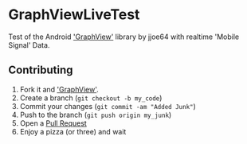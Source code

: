 GraphViewLiveTest
=================

Test of the Android ['GraphView'](http://github.com/jjoe64/GraphView) library by jjoe64 with realtime 'Mobile Signal' Data.

Contributing
------------

1. Fork it and ['GraphView'](http://github.com/jjoe64/GraphView).
2. Create a branch (`git checkout -b my_code`)
3. Commit your changes (`git commit -am "Added Junk"`)
4. Push to the branch (`git push origin my_junk`)
5. Open a [Pull Request][1]
6. Enjoy a pizza (or three) and wait


[1]:https://github.com/ed-george/cw-android/pulls
